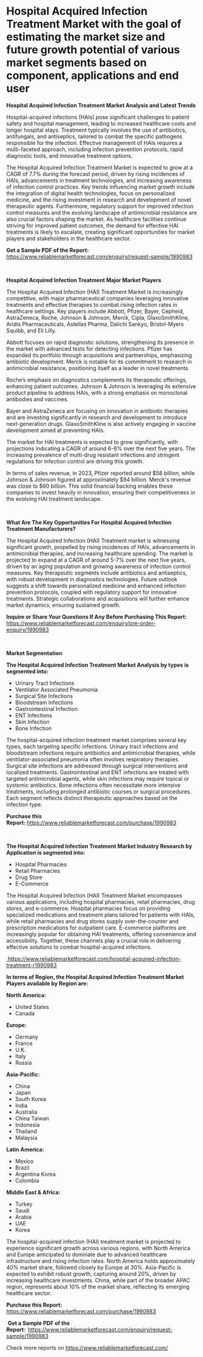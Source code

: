 <p><h1>Hospital Acquired Infection Treatment Market with the goal of estimating the market size and future growth potential of various market segments based on component, applications and end user</h1></p><p><strong>Hospital Acquired Infection Treatment Market Analysis and Latest Trends</strong></p>
<p><p>Hospital-acquired infections (HAIs) pose significant challenges to patient safety and hospital management, leading to increased healthcare costs and longer hospital stays. Treatment typically involves the use of antibiotics, antifungals, and antiseptics, tailored to combat the specific pathogens responsible for the infection. Effective management of HAIs requires a multi-faceted approach, including infection prevention protocols, rapid diagnostic tools, and innovative treatment options.</p><p>The Hospital Acquired Infection Treatment Market is expected to grow at a CAGR of 7.7% during the forecast period, driven by rising incidences of HAIs, advancements in treatment technologies, and increasing awareness of infection control practices. Key trends influencing market growth include the integration of digital health technologies, focus on personalized medicine, and the rising investment in research and development of novel therapeutic agents. Furthermore, regulatory support for improved infection control measures and the evolving landscape of antimicrobial resistance are also crucial factors shaping the market. As healthcare facilities continue striving for improved patient outcomes, the demand for effective HAI treatments is likely to escalate, creating significant opportunities for market players and stakeholders in the healthcare sector.</p></p>
<p><strong>Get a Sample PDF of the Report:&nbsp;</strong> <a href="https://www.reliablemarketforecast.com/enquiry/request-sample/1990983?utm_campaign=1998&utm_medium=2&utm_source=Github&utm_content=ia&utm_term=03032025&utm_id=hospital-acquired-infection-treatment">https://www.reliablemarketforecast.com/enquiry/request-sample/1990983</a></p>
<p>&nbsp;</p>
<p><strong>Hospital Acquired Infection Treatment Major Market Players</strong></p>
<p><p>The Hospital Acquired Infection (HAI) Treatment Market is increasingly competitive, with major pharmaceutical companies leveraging innovative treatments and effective therapies to combat rising infection rates in healthcare settings. Key players include Abbott, Pfizer, Bayer, Cepheid, AstraZeneca, Roche, Johnson & Johnson, Merck, Cipla, GlaxoSmithKline, Aridis Pharmaceuticals, Astellas Pharma, Daiichi Sankyo, Bristol-Myers Squibb, and Eli Lilly.</p><p>Abbott focuses on rapid diagnostic solutions, strengthening its presence in the market with advanced tests for detecting infections. Pfizer has expanded its portfolio through acquisitions and partnerships, emphasizing antibiotic development. Merck is notable for its commitment to research in antimicrobial resistance, positioning itself as a leader in novel treatments. </p><p>Roche’s emphasis on diagnostics complements its therapeutic offerings, enhancing patient outcomes. Johnson & Johnson is leveraging its extensive product pipeline to address HAIs, with a strong emphasis on monoclonal antibodies and vaccines.</p><p>Bayer and AstraZeneca are focusing on innovation in antibiotic therapies and are investing significantly in research and development to introduce next-generation drugs. GlaxoSmithKline is also actively engaging in vaccine development aimed at preventing HAIs.</p><p>The market for HAI treatments is expected to grow significantly, with projections indicating a CAGR of around 6-8% over the next five years. The increasing prevalence of multi-drug resistant infections and stringent regulations for infection control are driving this growth. </p><p>In terms of sales revenue, in 2023, Pfizer reported around $58 billion, while Johnson & Johnson figured at approximately $94 billion. Merck's revenue was close to $60 billion. This solid financial backing enables these companies to invest heavily in innovation, ensuring their competitiveness in the evolving HAI treatment landscape.</p></p>
<p>&nbsp;</p>
<p><strong>What Are The Key Opportunities For Hospital Acquired Infection Treatment Manufacturers?</strong></p>
<p><p>The Hospital Acquired Infection (HAI) Treatment market is witnessing significant growth, propelled by rising incidences of HAIs, advancements in antimicrobial therapies, and increasing healthcare spending. The market is projected to expand at a CAGR of around 5-7% over the next five years, driven by an aging population and growing awareness of infection control measures. Key therapeutic segments include antibiotics and antiseptics, with robust development in diagnostics technologies. Future outlook suggests a shift towards personalized medicine and enhanced infection prevention protocols, coupled with regulatory support for innovative treatments. Strategic collaborations and acquisitions will further enhance market dynamics, ensuring sustained growth.</p></p>
<p><strong>Inquire or Share Your Questions If Any Before Purchasing This Report:</strong> <a href="https://www.reliablemarketforecast.com/enquiry/pre-order-enquiry/1990983?utm_campaign=1998&utm_medium=2&utm_source=Github&utm_content=ia&utm_term=03032025&utm_id=hospital-acquired-infection-treatment">https://www.reliablemarketforecast.com/enquiry/pre-order-enquiry/1990983</a></p>
<p>&nbsp;</p>
<p><strong>Market Segmentation</strong></p>
<p><strong>The Hospital Acquired Infection Treatment Market Analysis by types is segmented into:</strong></p>
<p><ul><li>Urinary Tract Infections</li><li>Ventilator Associated Pneumonia</li><li>Surgical Site Infections</li><li>Bloodstream Infections</li><li>Gastrointestinal Infection</li><li>ENT Infections</li><li>Skin Infection</li><li>Bone Infection</li></ul></p>
<p><p>The hospital-acquired infection treatment market comprises several key types, each targeting specific infections. Urinary tract infections and bloodstream infections require antibiotics and antimicrobial therapies, while ventilator-associated pneumonia often involves respiratory therapies. Surgical site infections are addressed through surgical interventions and localized treatments. Gastrointestinal and ENT infections are treated with targeted antimicrobial agents, while skin infections may require topical or systemic antibiotics. Bone infections often necessitate more intensive treatments, including prolonged antibiotic courses or surgical procedures. Each segment reflects distinct therapeutic approaches based on the infection type.</p></p>
<p><strong>Purchase this Report:&nbsp;</strong><a href="https://www.reliablemarketforecast.com/purchase/1990983?utm_campaign=1998&utm_medium=2&utm_source=Github&utm_content=ia&utm_term=03032025&utm_id=hospital-acquired-infection-treatment">https://www.reliablemarketforecast.com/purchase/1990983</a></p>
<p>&nbsp;</p>
<p><strong>The Hospital Acquired Infection Treatment Market Industry Research by Application is segmented into:</strong></p>
<p><ul><li>Hospital Pharmacies</li><li>Retail Pharmacies</li><li>Drug Store</li><li>E-Commerce</li></ul></p>
<p><p>The Hospital Acquired Infection (HAI) Treatment Market encompasses various applications, including hospital pharmacies, retail pharmacies, drug stores, and e-commerce. Hospital pharmacies focus on providing specialized medications and treatment plans tailored for patients with HAIs, while retail pharmacies and drug stores supply over-the-counter and prescription medications for outpatient care. E-commerce platforms are increasingly popular for obtaining HAI treatments, offering convenience and accessibility. Together, these channels play a crucial role in delivering effective solutions to combat hospital-acquired infections.</p></p>
<p><a href="https://www.reliablemarketforecast.com/hospital-acquired-infection-treatment-r1990983?utm_campaign=1998&utm_medium=2&utm_source=Github&utm_content=ia&utm_term=03032025&utm_id=hospital-acquired-infection-treatment">&nbsp;https://www.reliablemarketforecast.com/hospital-acquired-infection-treatment-r1990983</a></p>
<p><strong>In terms of Region, the Hospital Acquired Infection Treatment Market Players available by Region are:</strong></p>
<p>
    <p> <strong> North America: </strong>
        <ul>
            <li>United States</li>
            <li>Canada</li>
        </ul>
        </p> 
    <p> <strong> Europe: </strong>
        <ul>
            <li>Germany</li>
            <li>France</li>
            <li>U.K.</li>
            <li>Italy</li>
            <li>Russia</li>
        </ul>
        </p> 
    <p> <strong> Asia-Pacific: </strong>
        <ul>
            <li>China</li>
            <li>Japan</li>
            <li>South Korea</li>
            <li>India</li>
            <li>Australia</li>
            <li>China Taiwan</li>
            <li>Indonesia</li>
            <li>Thailand</li>
            <li>Malaysia</li>
        </ul>
        </p> 
    <p> <strong> Latin America: </strong>
        <ul>
            <li>Mexico</li>
            <li>Brazil</li>
            <li>Argentina Korea</li>
            <li>Colombia</li>
        </ul>
        </p> 
    <p> <strong> Middle East & Africa: </strong>
        <ul>
            <li>Turkey</li>
            <li>Saudi</li>
            <li>Arabia</li>
            <li>UAE</li>
            <li>Korea</li>
        </ul>
    </p>
    </p>
<p><p>The hospital-acquired infection (HAI) treatment market is projected to experience significant growth across various regions, with North America and Europe anticipated to dominate due to advanced healthcare infrastructure and rising infection rates. North America holds approximately 40% market share, followed closely by Europe at 30%. Asia-Pacific is expected to exhibit robust growth, capturing around 20%, driven by increasing healthcare investments. China, while part of the broader APAC region, represents about 10% of the market share, reflecting its emerging healthcare sector.</p></p>
<p><strong>Purchase this Report: </strong><a href="https://www.reliablemarketforecast.com/purchase/1990983?utm_campaign=1998&utm_medium=2&utm_source=Github&utm_content=ia&utm_term=03032025&utm_id=hospital-acquired-infection-treatment">https://www.reliablemarketforecast.com/purchase/1990983</a></p>
<p>&nbsp;<strong>Get a Sample PDF of the Report:&nbsp;&nbsp;</strong><a href="https://www.reliablemarketforecast.com/enquiry/request-sample/1990983?utm_campaign=1998&utm_medium=2&utm_source=Github&utm_content=ia&utm_term=03032025&utm_id=hospital-acquired-infection-treatment">https://www.reliablemarketforecast.com/enquiry/request-sample/1990983</a></p>
<p><strong></strong></p>
<p>Check more reports on <a href="https://www.reliablemarketforecast.com/?utm_campaign=1998&utm_medium=2&utm_source=Github&utm_content=ia&utm_term=03032025&utm_id=hospital-acquired-infection-treatment">https://www.reliablemarketforecast.com/</a></p>